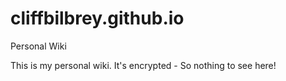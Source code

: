 # cliffbilbrey.github.io
Personal Wiki

This is my personal wiki. It's encrypted - So nothing to see here!
